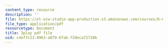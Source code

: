```yaml
---
content_type: resource
description: ''
file: https://ol-ocw-studio-app-production.s3.amazonaws.com/courses/6-002-circuits-and-electronics-spring-2007/c4ef7c238963a0796fab72deca72720b_-gRXU-O1FY4.pdf
file_type: application/pdf
resourcetype: Document
title: 3play pdf file
uid: c4ef7c23-8963-a079-6fab-72deca72720b
---
```

